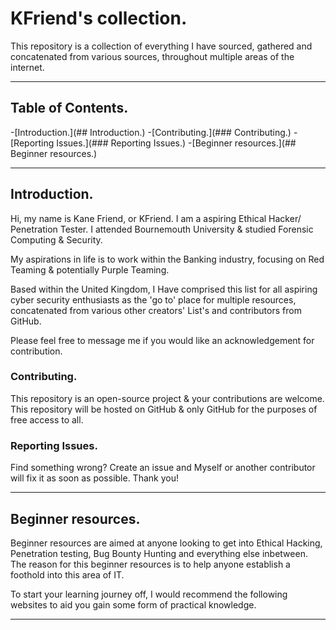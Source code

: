 # KFriend's collection.

This repository is a collection of everything I have sourced, gathered and
concatenated from various sources, throughout multiple areas of the internet.

---

## Table of Contents.

-[Introduction.](## Introduction.)
-[Contributing.](### Contributing.)
-[Reporting Issues.](### Reporting Issues.)
-[Beginner resources.](## Beginner resources.)

---

## Introduction.

Hi, my name is Kane Friend, or KFriend. I am a aspiring Ethical Hacker/ Penetration Tester. I attended Bournemouth University & studied Forensic Computing & Security.

My aspirations in life is to work within the Banking industry, focusing on Red Teaming & potentially Purple Teaming.

Based within the United Kingdom, I Have comprised this list for all aspiring cyber security enthusiasts as the 'go to' place for multiple resources, concatenated from various other creators' List's and contributors from GitHub.

Please feel free to message me if you would like an acknowledgement for contribution.

### Contributing.

This repository is an open-source project & your contributions are welcome. This repository will be hosted on GitHub & only GitHub for the purposes of free access to all.

### Reporting Issues.

Find something wrong? Create an issue and Myself or another contributor will fix it as soon as possible. Thank you!

---









## Beginner resources.

Beginner resources are aimed at anyone looking to get into Ethical Hacking, Penetration testing, Bug Bounty Hunting and everything else inbetween. The reason for this beginner resources is to help anyone establish a foothold into this area of IT.

To start your learning journey off, I would recommend the following websites to aid you gain some form of practical knowledge.

---
